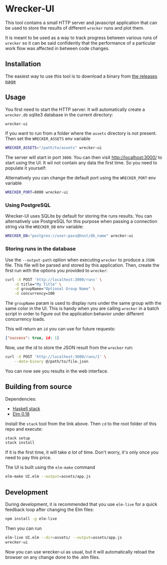 # Wrecker-UI

This tool contains a small HTTP server and javascript application that can be used to store the results of different
`wrecker` runs and plot them.

It is meant to be used as a way to track progress between various runs of `wrecker` so it can be said confidently
that the performance of a particular work flow was affected in between code changes.

## Installation

The easiest way to use this tool is to download a binary from [the releases page](https://github.com/seatgeek/wrecker-ui/releases)


## Usage

You first need to start the HTTP server. It will automatically create a `wrecker.db` sqlite3 database in
the current directory:

```sh
wrecker-ui
```

If you want to run from a folder where the `assets` directory is not present. Then set the `WRECKER_ASSETS` env variable


```sh
WRECKER_ASSETS="/path/to/assets" wrecker-ui
```

The server will start in port `3000`. You can then visit [http://localhost:3000/](http://localhost:3000/) to start using the UI.
It wil not contain any data the first time. So you need to populate it yourself:

Alternatively you can change the default port using the `WRECKER_PORT` env variable

```sh
WRECKER_PORT=8000 wrecker-ui
```

### Using PostgreSQL

Wrecker-UI uses SQLite by default for storing the runs results. You can alternatively use PostgreSQL for this purpose when passing
a connection string via the `WRECKER_DB` env variable:


```sh
WRECKER_DB="postgres://user:pass@host/db_name" wrecker-ui
```

### Storing runs in the database

Use the `--output-path` option when executing `wrecker` to produce a `JSON` file. This file will be parsed and stored by this
application. Then, create the first run with the options you provided to `wrecker`:

```sh
curl -X POST 'http://localhost:3000/runs' \
	-d title="My Title" \
	-d groupName="Optional Group Name" \
	-d concurrency=100
```

The `groupName` param is used to display runs under the same group with the same color in the UI.
This is handy when you are calling `wrecker` in a batch script in order to figure out the application
behavior under different concurrency loads.

This will return an `id` you can use for future requests:

```json
{"success": true, id: 1}
```

Now, use the id to store the JSON result from the `wrecker` run:


```sh
curl -X POST 'http://localhost:3000/runs/1' \
	--data-binary @/path/to/file.json
```

You can now see you results in the web interface.


## Building from source

Dependencies:

- [Haskell stack](https://docs.haskellstack.org/en/stable/README/#how-to-install)
- [Elm 0.18](https://guide.elm-lang.org/install.html)

Install the `stack` tool from the link above. Then `cd` to the root folder of this repo and execute:

```sh
stack setup
stack install
```

If it is the first time, it will take *a lot* of time. Don't worry, it's only once you need to pay this price.

The UI is built using the `elm-make` command

```sh
elm-make UI.elm --output=assets/app.js
```

## Development

During development, it is recommended that you use `elm-live` for a quick feedback loop after changing the
Elm files:

```sh
npm install -g elm-live
```

Then you can run

```sh
elm-live UI.elm --dir=assets/ --output=assets/app.js
wrecker-ui
```

Now you can use wrecker-ui as usual, but it will automatically reload the browser on any change done to the .elm files.

